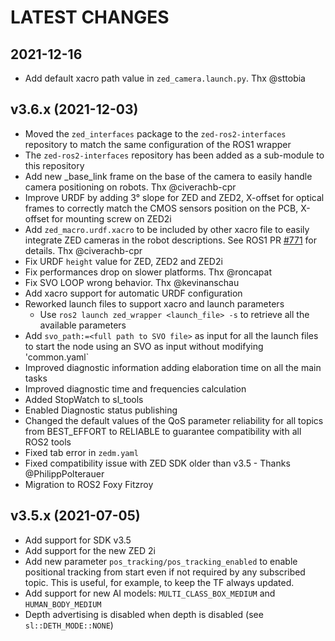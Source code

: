 LATEST CHANGES
==============

2021-12-16
----------
- Add default xacro path value in `zed_camera.launch.py`. Thx @sttobia

v3.6.x (2021-12-03)
-------------------
- Moved the `zed_interfaces` package to the `zed-ros2-interfaces` repository to match the same configuration of the ROS1 wrapper
- The `zed-ros2-interfaces` repository has been added as a sub-module to this repository
- Add new <zed>_base_link frame on the base of the camera to easily handle camera positioning on robots. Thx @civerachb-cpr
- Improve URDF by adding 3° slope for ZED and ZED2, X-offset for optical frames to correctly match the CMOS sensors position on the PCB, X-offset for mounting screw on ZED2i
- Add `zed_macro.urdf.xacro` to be included by other xacro file to easily integrate ZED cameras in the robot descriptions. See ROS1 PR [#771](https://github.com/stereolabs/zed-ros-wrapper/pull/771) for details. Thx @civerachb-cpr
- Fix URDF `height` value for ZED, ZED2 and ZED2i
- Fix performances drop on slower platforms. Thx @roncapat
- Fix SVO LOOP wrong behavior. Thx @kevinanschau
- Add xacro support for automatic URDF configuration
- Reworked launch files to support xacro and launch parameters
    - Use `ros2 launch zed_wrapper <launch_file> -s` to retrieve all the available parameters
- Add `svo_path:=<full path to SVO file>` as input for all the launch files to start the node using an SVO as input without modifying 'common.yaml`
- Improved diagnostic information adding elaboration time on all the main tasks
- Improved diagnostic time and frequencies calculation
- Added StopWatch to sl_tools
- Enabled Diagnostic status publishing
- Changed the default values of the QoS parameter reliability for all topics from BEST_EFFORT to RELIABLE to guarantee compatibility with all ROS2 tools
- Fixed tab error in `zedm.yaml`
- Fixed compatibility issue with ZED SDK older than v3.5 - Thanks @PhilippPolterauer
- Migration to ROS2 Foxy Fitzroy

v3.5.x (2021-07-05)
-------------------
- Add support for SDK v3.5
- Add support for the new ZED 2i
- Add new parameter `pos_tracking/pos_tracking_enabled` to enable positional tracking from start even if not required by any subscribed topic. This is useful, for example, to keep the TF always updated.
- Add support for new AI models: `MULTI_CLASS_BOX_MEDIUM` and `HUMAN_BODY_MEDIUM`
- Depth advertising is disabled when depth is disabled (see `sl::DETH_MODE::NONE`)
